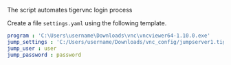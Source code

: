 The script automates tigervnc login process

Create a file `settings.yaml` using the following template.


```yaml
program : 'C:\Users\username\Downloads\vnc\vncviewer64-1.10.0.exe'
jump_settings : 'C:/Users/username/Downloads/vnc_config/jumpserver1.tigervnc'
jump_user : user
jump_password : password
```